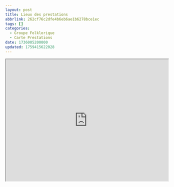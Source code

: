 ```yaml
---
layout: post
title: Lieux des prestations
abbrlink: 262cf76c2dfe4b6eb6ae1b6278bce1ec
tags: []
categories:
  - Groupe Folklorique
  - Carte Prestations
date: 1736005200000
updated: 1759415622028
---
```


<iframe src="https://www.google.com/maps/d/embed?mid=1GF4UL3oiEKA3KBRbwVq49Ff262ZrXoA&hl=fr&ehbc=2E312F" width="520" height="390"></iframe>
